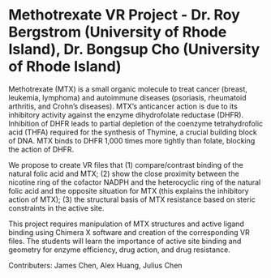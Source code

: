 # Methotrexate VR Project - Dr. Roy Bergstrom (University of Rhode Island), Dr. Bongsup Cho (University of Rhode Island)

Methotrexate (MTX) is a small organic molecule to treat cancer (breast,
leukemia, lymphoma) and autoimmune diseases (psoriasis, rheumatoid arthritis,
and Crohn’s diseases). MTX’s anticancer action is due to its inhibitory activity against the enzyme dihydrofolate reductase (DHFR). Inhibition of DHFR leads to partial depletion of the coenzyme tetrahydrofolic acid (THFA) required for the synthesis of Thymine, a crucial building block of DNA. MTX binds to DHFR 1,000 times more tightly than folate, blocking the action of DHFR.

We propose to create VR files that (1) compare/contrast binding of the natural folic acid and MTX; (2) show the close proximity between the nicotine ring of the cofactor NADPH and the heterocyclic ring of the natural folic acid and the opposite situation for MTX (this explains the inhibitory action of MTX); (3) the structural basis of MTX resistance based on steric constraints in the active site.

This project requires manipulation of MTX structures and active ligand binding
using Chimera X software and creation of the corresponding VR files.
The students will learn the importance of active site binding and geometry for
enzyme efficiency, drug action, and drug resistance. 

Contributers: James Chen, Alex Huang, Julius Chen